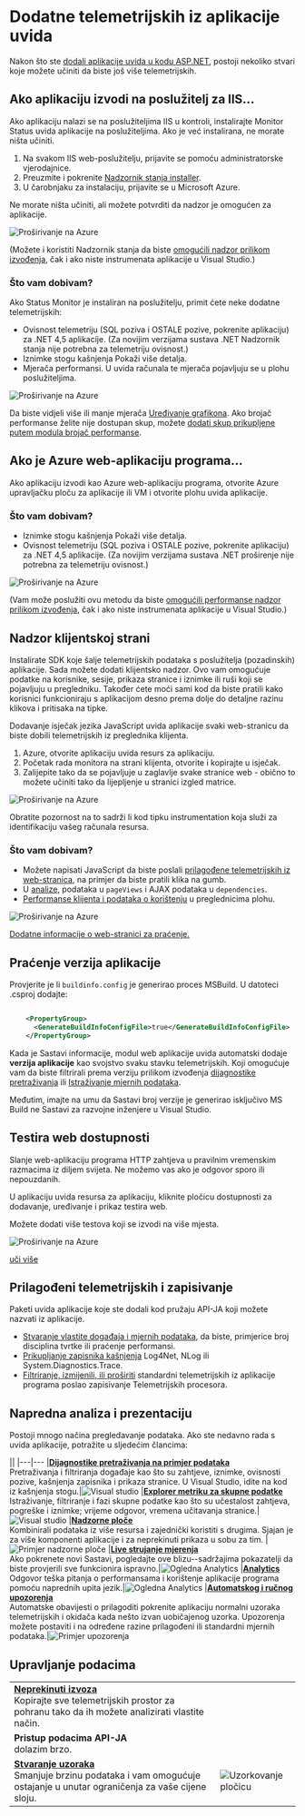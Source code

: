 <properties 
    pageTitle="Bolje iskoristite aplikacije uvida | Microsoft Azure" 
    description="Nakon Uvod uvida aplikacije, ovo je sažetak značajki možete istraživati." 
    services="application-insights" 
    documentationCenter=".net"
    authors="alancameronwills" 
    manager="douge"/>

<tags 
    ms.service="application-insights" 
    ms.workload="tbd" 
    ms.tgt_pltfrm="ibiza" 
    ms.devlang="na" 
    ms.topic="article" 
    ms.date="10/27/2016" 
    ms.author="awills"/>

# <a name="more-telemetry-from-application-insights"></a>Dodatne telemetrijskih iz aplikacije uvida

Nakon što ste [dodali aplikacije uvida u kodu ASP.NET](app-insights-asp-net.md), postoji nekoliko stvari koje možete učiniti da biste još više telemetrijskih. 

## <a name="if-your-app-runs-on-your-iis-server-"></a>Ako aplikaciju izvodi na poslužitelj za IIS...

Ako aplikaciju nalazi se na poslužiteljima IIS u kontroli, instalirajte Monitor Status uvida aplikacije na poslužiteljima. Ako je već instalirana, ne morate ništa učiniti.

1. Na svakom IIS web-poslužitelju, prijavite se pomoću administratorske vjerodajnice.
2. Preuzmite i pokrenite [Nadzornik stanja installer](http://go.microsoft.com/fwlink/?LinkId=506648).
3. U čarobnjaku za instalaciju, prijavite se u Microsoft Azure.

Ne morate ništa učiniti, ali možete potvrditi da nadzor je omogućen za aplikacije.

![Proširivanje na Azure](./media/app-insights-asp-net-more/025.png)

(Možete i koristiti Nadzornik stanja da biste [omogućili nadzor prilikom izvođenja](app-insights-monitor-performance-live-website-now.md), čak i ako niste instrumenata aplikacije u Visual Studio.)

### <a name="what-do-you-get"></a>Što vam dobivam?

Ako Status Monitor je instaliran na poslužitelju, primit ćete neke dodatne telemetrijskih:

* Ovisnost telemetriju (SQL poziva i OSTALE pozive, pokrenite aplikaciju) za .NET 4,5 aplikacije. (Za novijim verzijama sustava .NET Nadzornik stanja nije potrebna za telemetriju ovisnost.) 
* Iznimke stogu kašnjenja Pokaži više detalja.
* Mjerača performansi. U uvida računala te mjerača pojavljuju se u plohu poslužiteljima. 

![Proširivanje na Azure](./media/app-insights-asp-net-more/070.png)

Da biste vidjeli više ili manje mjerača [Uređivanje grafikona](app-insights-metrics-explorer.md). Ako brojač performanse želite nije dostupan skup, možete [dodati skup prikupljene putem modula brojač performanse](app-insights-performance-counters.md).

## <a name="if-its-an-azure-web-app-"></a>Ako je Azure web-aplikaciju programa...

Ako aplikaciju izvodi kao Azure web-aplikaciju programa, otvorite Azure upravljačku ploču za aplikacije ili VM i otvorite plohu uvida aplikacije. 

### <a name="what-do-you-get"></a>Što vam dobivam?

* Iznimke stogu kašnjenja Pokaži više detalja.
* Ovisnost telemetriju (SQL poziva i OSTALE pozive, pokrenite aplikaciju) za .NET 4,5 aplikacije. (Za novijim verzijama sustava .NET proširenje nije potrebna za telemetriju ovisnost.) 

![Proširivanje na Azure](./media/app-insights-asp-net-more/080.png)

(Vam može poslužiti ovu metodu da biste [omogućili performanse nadzor prilikom izvođenja](app-insights-monitor-performance-live-website-now.md), čak i ako niste instrumenata aplikacije u Visual Studio.)

## <a name="client-side-monitoring"></a>Nadzor klijentskoj strani

Instalirate SDK koje šalje telemetrijskih podataka s poslužitelja (pozadinskih) aplikacije. Sada možete dodati klijentsko nadzor. Ovo vam omogućuje podatke na korisnike, sesije, prikaza stranice i iznimke ili ruši koji se pojavljuju u pregledniku. Također ćete moći sami kod da biste pratili kako korisnici funkcioniraju s aplikacijom desno prema dolje do detaljne razinu klikova i pritisaka na tipke.

Dodavanje isječak jezika JavaScript uvida aplikacije svaki web-stranicu da biste dobili telemetrijskih iz preglednika klijenta.

1. Azure, otvorite aplikaciju uvida resurs za aplikaciju.
2. Početak rada monitora na strani klijenta, otvorite i kopirajte u isječak.
3. Zalijepite tako da se pojavljuje u zaglavlje svake stranice web - obično to možete učiniti tako da lijepljenje u stranici izgled matrice.

![Proširivanje na Azure](./media/app-insights-asp-net-more/100.png)

Obratite pozornost na to sadrži li kod tipku instrumentation koja služi za identifikaciju vašeg računala resursa.

### <a name="what-do-you-get"></a>Što vam dobivam?

* Možete napisati JavaScript da biste poslali [prilagođene telemetrijskih iz web-stranica](app-insights-api-custom-events-metrics.md), na primjer da biste pratili klika na gumb.
* U [analize](app-insights-analytics.md), podataka u `pageViews` i AJAX podataka u `dependencies`. 
* [Performanse klijenta i podataka o korištenju](app-insights-javascript.md) u preglednicima plohu.

![Proširivanje na Azure](./media/app-insights-asp-net-more/090.png)


[Dodatne informacije o web-stranici za praćenje.](app-insights-web-track-usage.md)



## <a name="track-application-version"></a>Praćenje verzija aplikacije

Provjerite je li `buildinfo.config` je generirao proces MSBuild. U datoteci .csproj dodajte:  

```XML

    <PropertyGroup>
      <GenerateBuildInfoConfigFile>true</GenerateBuildInfoConfigFile>    <IncludeServerNameInBuildInfo>true</IncludeServerNameInBuildInfo>
    </PropertyGroup> 
```

Kada je Sastavi informacije, modul web aplikacije uvida automatski dodaje **verzija aplikacije** kao svojstvo svaku stavku telemetrijskih. Koji omogućuje vam da biste filtrirali prema verziju prilikom izvođenja [dijagnostike pretraživanja](app-insights-diagnostic-search.md) ili [Istraživanje mjernih podataka](app-insights-metrics-explorer.md). 

Međutim, imajte na umu da Sastavi broj verzije je generirao isključivo MS Build ne Sastavi za razvojne inženjere u Visual Studio.


## <a name="availability-web-tests"></a>Testira web dostupnosti

Slanje web-aplikaciju programa HTTP zahtjeva u pravilnim vremenskim razmacima iz diljem svijeta. Ne možemo vas ako je odgovor sporo ili nepouzdanih.

U aplikaciju uvida resursa za aplikaciju, kliknite pločicu dostupnosti za dodavanje, uređivanje i prikaz testira web.

Možete dodati više testova koji se izvodi na više mjesta.

![Proširivanje na Azure](./media/app-insights-asp-net-more/110.png)

[uči više](app-insights-monitor-web-app-availability.md)

## <a name="custom-telemetry-and-logging"></a>Prilagođeni telemetrijskih i zapisivanje

Paketi uvida aplikacije koje ste dodali kod pružaju API-JA koji možete nazvati iz aplikacije.

* [Stvaranje vlastite događaja i mjernih podataka](app-insights-api-custom-events-metrics.md), da biste, primjerice broj disciplina tvrtke ili praćenje performansi.
* [Prikupljanje zapisnika kašnjenja](app-insights-asp-net-trace-logs.md) Log4Net, NLog ili System.Diagnostics.Trace.
* [Filtriranje, izmijenili, ili proširiti](app-insights-api-filtering-sampling.md) standardni telemetrijskih iz aplikacije programa poslao zapisivanje Telemetrijskih procesora. 


## <a name="powerful-analysis-and-presentation"></a>Napredna analiza i prezentaciju

Postoji mnogo načina pregledavanje podataka. Ako ste nedavno rada s uvida aplikacije, potražite u sljedećim člancima:

||
|---|---
|[**Dijagnostike pretraživanja na primjer podataka**](app-insights-visual-studio.md)<br/>Pretraživanja i filtriranja događaje kao što su zahtjeve, iznimke, ovisnosti pozive, kašnjenja zapisnika i prikaza stranice. U Visual Studio, idite na kod iz kašnjenja stogu.|![Visual studio](./media/app-insights-asp-net-more/61.png)
|[**Explorer metriku za skupne podatke**](app-insights-metrics-explorer.md)<br/>Istraživanje, filtriranje i fazi skupne podatke kao što su učestalost zahtjeva, pogreške i iznimke; vrijeme odgovor, vremena učitavanja stranice.|![Visual studio](./media/app-insights-asp-net-more/060.png)
|[**Nadzorne ploče**](app-insights-dashboards.md#dashboards)<br/>Kombinirali podataka iz više resursa i zajednički koristiti s drugima. Sjajan je za više komponenti aplikacije i za neprekinuti prikaza u sobu za tim.  |![Primjer nadzorne ploče](./media/app-insights-asp-net-more/62.png)
|[**Live strujanje mjerenja**](app-insights-metrics-explorer.md#live-metrics-stream)<br/>Ako pokrenete novi Sastavi, pogledajte ove blizu--sadržajima pokazatelji da biste provjerili sve funkcionira ispravno.|![Ogledna Analytics](./media/app-insights-asp-net-more/050.png)
|[**Analytics**](app-insights-analytics.md)<br/>Odgovor teška pitanja o performansama i korištenje aplikacije programa pomoću naprednih upita jezik.|![Ogledna Analytics](./media/app-insights-asp-net-more/010.png)
|[**Automatskog i ručnog upozorenja**](app-insights-alerts.md)<br/>Automatske obavijesti o prilagoditi pokrenite aplikaciju normalni uzoraka telemetrijskih i okidača kada nešto izvan uobičajenog uzorka. Upozorenja možete postaviti i na određene razine prilagođeni ili standardni mjernih podataka.|![Primjer upozorenja](./media/app-insights-asp-net-more/020.png)

## <a name="data-management"></a>Upravljanje podacima

|||
|---|---|
|[**Neprekinuti izvoza**](app-insights-export-telemetry.md)<br/>Kopirajte sve telemetrijskih prostor za pohranu tako da ih možete analizirati vlastite način.|
|**Pristup podacima API-JA**<br/>dolazim brzo.|
|[**Stvaranje uzoraka**](app-insights-sampling.md)<br/>Smanjuje brzinu podataka i vam omogućuje ostajanje u unutar ograničenja za vaše cijene sloju.|![Uzorkovanje pločicu](./media/app-insights-asp-net-more/030.png)